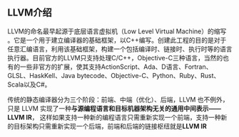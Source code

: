 ## LLVM介绍

LLVM的命名最早起源于底层语言虚拟机（Low Level Virtual Machine）的缩写 。它是一个用于建立编译器的基础框架，以C++编写。创建此工程的目的是对于任意汇编语言，利用该基础框架，构建一个包括编译时、链接时、执行时等的语言执行器。目前官方的LLVM只支持处理C/C++，Objective-C三种语言，当然的也有的一些非官方的扩展，使其支持ActionScript、Ada、D语言、Fortran、GLSL、HaskKell、Java bytecode、Objective-C、Python、Ruby、Rust、Scala以及C#。

传统的静态编译器分为三个阶段：前端、中端（优化）、后端，LLVM 也不例外，只是 LLVM 实现了一种**与源编程语言和目标机器架构无关的通用中间表示——LLVM IR**， 这样如果支持一种新的编程语言只需重新实现一个前端，支持一种新的目标架构只需重新实现一个后端，前端和后端的链接枢纽就是**LLVM IR**

